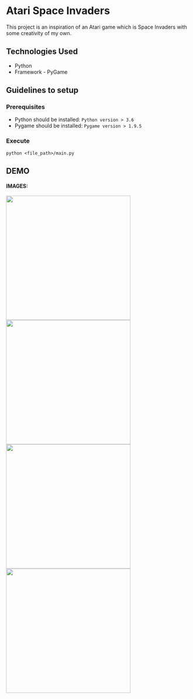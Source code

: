 # Atari Space Invaders

This project is an inspiration of an Atari game which is Space Invaders with some creativity of my own.

## Technologies Used

* Python
* Framework - PyGame

## Guidelines to setup

### Prerequisites
* Python should be installed: `Python version > 3.6`
* Pygame should be installed: `Pygame version > 1.9.5`

### Execute
```python <file_path>/main.py```

## DEMO

#### IMAGES:

<img src="/images/start.png" width=340px /><img src="/images/game.png" width=340px />
<img src="/images/controls.png" width=340px /><img src="/images/scoreboard.png" width=340px />
